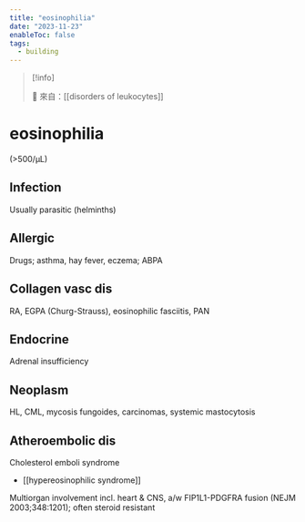 ```yaml
---
title: "eosinophilia"
date: "2023-11-23"
enableToc: false
tags:
  - building
---
```


> [!info]
>
> 🌱 來自：[[disorders of leukocytes]]

# eosinophilia

(>500/µL)

## Infection

Usually parasitic (helminths)

## Allergic

Drugs; asthma, hay fever, eczema; ABPA

## Collagen vasc dis

RA, EGPA (Churg-Strauss), eosinophilic fasciitis, PAN

## Endocrine

Adrenal insufficiency

## Neoplasm

HL, CML, mycosis fungoides, carcinomas, systemic mastocytosis

## Atheroembolic dis

Cholesterol emboli syndrome

- [[hypereosinophilic syndrome]]

Multiorgan involvement incl. heart & CNS, a/w FIP1L1-PDGFRA fusion (NEJM 2003;348:1201); often steroid resistant
